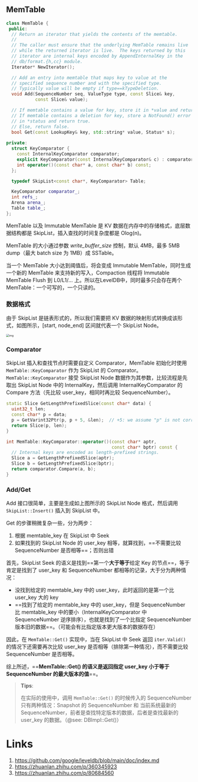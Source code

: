 ## MemTable

```cpp
class MemTable {
 public:
  // Return an iterator that yields the contents of the memtable.
  //
  // The caller must ensure that the underlying MemTable remains live
  // while the returned iterator is live.  The keys returned by this
  // iterator are internal keys encoded by AppendInternalKey in the
  // db/format.{h,cc} module.
  Iterator* NewIterator();

  // Add an entry into memtable that maps key to value at the
  // specified sequence number and with the specified type.
  // Typically value will be empty if type==kTypeDeletion.
  void Add(SequenceNumber seq, ValueType type, const Slice& key,
           const Slice& value);

  // If memtable contains a value for key, store it in *value and return true.
  // If memtable contains a deletion for key, store a NotFound() error
  // in *status and return true.
  // Else, return false.
  bool Get(const LookupKey& key, std::string* value, Status* s);
 
private:
  struct KeyComparator {
    const InternalKeyComparator comparator;
    explicit KeyComparator(const InternalKeyComparator& c) : comparator(c) {}
    int operator()(const char* a, const char* b) const;
  };

  typedef SkipList<const char*, KeyComparator> Table;

  KeyComparator comparator_;
  int refs_;
  Arena arena_;
  Table table_;
};
```

MemTable 以及 Immutable MemTable 是 KV 数据在内存中的存储格式，底层数据结构都是 SkipList，插入查找的时间复杂度都是 Olog(n)。

MemTable 的大小通过参数 *write_buffer_size* 控制，默认 4MB，最多 5MB dump（最大 batch size 为 1MB）成 SSTable。

当一个 MemTable 大小达到阈值后，将会变成 Immutable MemTable，同时生成一个新的 MemTable 来支持新的写入，Compaction 线程将 Immutable MemTable Flush 到 L0/L1/… 上。所以在LevelDB中，同时最多只会存在两个 MemTable：一个可写的，一个只读的。

### 数据格式

由于 SkipList 是链表形式的，所以我们需要把 KV 数据的映射形式转换成该形式，如图所示，[start, node_end] 区间就代表一个 SkipList Node。

<img src="https://littleneko.oss-cn-beijing.aliyuncs.com/img/v2-00a21206a818ce6d3a9ae0d35b9e0363_1440w.jpg" alt="img" style="zoom:50%;" />

### Comparator

SkipList 插入和查找节点时需要自定义 Comparator，MemTable 初始化时使用 `MemTable::KeyComparator` 作为 SkipList 的 Comparator。`MemTable::KeyComparator` 接受 SkipList Node 数据作为其参数，比较流程是先取出 SkipList Node 中的 InternalKey，然后调用 InternalKeyComparator 的 Compare 方法（先比较 user_key，相同时再比较 SequenceNumber）。

```c++
static Slice GetLengthPrefixedSlice(const char* data) {
  uint32_t len;
  const char* p = data;
  p = GetVarint32Ptr(p, p + 5, &len);  // +5: we assume "p" is not corrupted
  return Slice(p, len);
}

int MemTable::KeyComparator::operator()(const char* aptr,
                                        const char* bptr) const {
  // Internal keys are encoded as length-prefixed strings.
  Slice a = GetLengthPrefixedSlice(aptr);
  Slice b = GetLengthPrefixedSlice(bptr);
  return comparator.Compare(a, b);
}
```

### Add/Get

Add 接口很简单，主要是生成如上图所示的 SkipList Node 格式，然后调用 `SkipList::Insert()` 插入到 SkipList 中。



Get 的步骤稍微复杂一些，分为两步：

1. 根据 memtable_key 在 SkipList 中 Seek
2. 如果找到的 SkipList Node 的 user_key 相等，就算找到，==不需要比较 SequenceNumber 是否相等==；否则出错

首先，SkipList Seek 的语义是找到==第一个**大于等于**给定 Key 的节点==，等于肯定是找到了 user_key 和 SequenceNumber 都相等的记录，大于分为两种情况：

* 没找到给定的 memtable_key 中的 user_key，此时返回的是第一个比 user_key 大的 key
* ==找到了给定的 memtable_key 中的 user_key，但是 SequenceNumber 比 memtable_key 中的要小（InternalKeyComparator 中 SequenceNumber 逆序排序），也就是找到了一个比指定 SequenceNumber 版本旧的数据==。（可能会有比指定版本更大版本的数据存在）

因此，在 `MemTable::Get()` 实现中，当在 SkipList 中 Seek 返回 `iter.Valid()` 的情况下还需要再次比较 user_key 是否相等（排除第一种情况），而不需要比较 SequenceNumber 是否相等。

综上所述，==**MemTable::Get() 的语义是返回指定 user_key 小于等于 SequenceNumber 的最大版本的值**==。

> **Tips**:
>
> 在实际的使用中，调用 `MemTable::Get()` 的时候传入的 SequenceNumber 只有两种情况：Snapshot 的 SequenceNumber 和 当前系统最新的 SequenceNumber，前者是查找特定版本的数据，后者是查找最新的 user_key 的数据。（@see: DBImpl::Get()）

# Links

1. https://github.com/google/leveldb/blob/main/doc/index.md
2. https://zhuanlan.zhihu.com/p/360345923
3. https://zhuanlan.zhihu.com/p/80684560